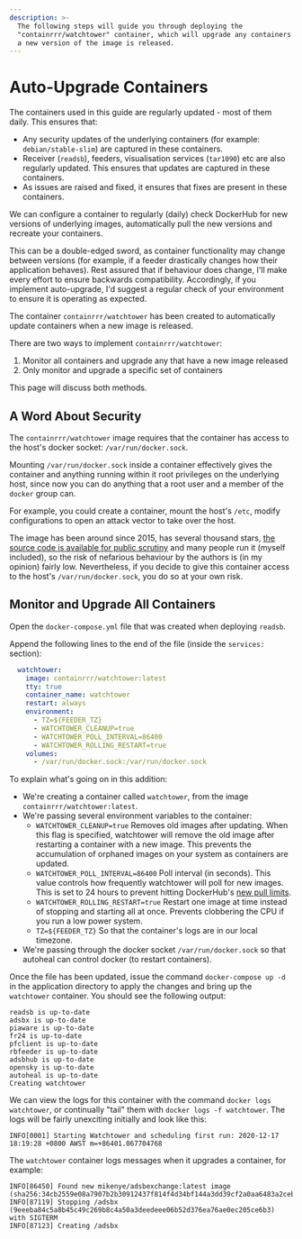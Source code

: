 ```yaml
---
description: >-
  The following steps will guide you through deploying the
  "containrrr/watchtower" container, which will upgrade any containers whenever
  a new version of the image is released.
---
```


# Auto-Upgrade Containers

The containers used in this guide are regularly updated - most of them daily. This ensures that:

* Any security updates of the underlying containers \(for example: `debian/stable-slim`\) are captured in these containers.
* Receiver \(`readsb`\), feeders, visualisation services \(`tar1090`\) etc are also regularly updated. This ensures that updates are captured in these containers.
* As issues are raised and fixed, it ensures that fixes are present in these containers.

We can configure a container to regularly \(daily\) check DockerHub for new versions of underlying images, automatically pull the new versions and recreate your containers.

This can be a double-edged sword, as container functionality may change between versions \(for example, if a feeder drastically changes how their application behaves\). Rest assured that if behaviour does change, I'll make every effort to ensure backwards compatibility. Accordingly, if you implement auto-upgrade, I'd suggest a regular check of your environment to ensure it is operating as expected.

The container `containrrr/watchtower` has been created to automatically update containers when a new image is released.

There are two ways to implement `containrrr/watchtower`:

1. Monitor all containers and upgrade any that have a new image released
2. Only monitor and upgrade a specific set of containers

This page will discuss both methods.

## A Word About Security

The `containrrr/watchtower` image requires that the container has access to the host's docker socket: `/var/run/docker.sock`.

Mounting `/var/run/docker.sock` inside a container effectively gives the container and anything running within it root privileges on the underlying host, since now you can do anything that a root user and a member of the `docker` group can.

For example, you could create a container, mount the host's `/etc`, modify configurations to open an attack vector to take over the host.

The image has been around since 2015, has several thousand stars, [the source code is available for public scrutiny](https://github.com/containrrr/watchtower) and many people run it \(myself included\), so the risk of nefarious behaviour by the authors is \(in my opinion\) fairly low. Nevertheless, if you decide to give this container access to the host's `/var/run/docker.sock`, you do so at your own risk.

## Monitor and Upgrade All Containers

Open the `docker-compose.yml` file that was created when deploying `readsb`.

Append the following lines to the end of the file \(inside the `services:` section\):

```yaml
  watchtower:
    image: containrrr/watchtower:latest
    tty: true
    container_name: watchtower
    restart: always
    environment:
      - TZ=${FEEDER_TZ}
      - WATCHTOWER_CLEANUP=true
      - WATCHTOWER_POLL_INTERVAL=86400
      - WATCHTOWER_ROLLING_RESTART=true
    volumes:
      - /var/run/docker.sock:/var/run/docker.sock
```

To explain what's going on in this addition:

* We're creating a container called `watchtower`, from the image `containrrr/watchtower:latest`.
* We're passing several environment variables to the container:
  * `WATCHTOWER_CLEANUP=true` Removes old images after updating. When this flag is specified, watchtower will remove the old image after restarting a container with a new image. This prevents the accumulation of orphaned images on your system as containers are updated.
  * `WATCHTOWER_POLL_INTERVAL=86400` Poll interval \(in seconds\). This value controls how frequently watchtower will poll for new images. This is set to 24 hours to prevent hitting DockerHub's [new pull limits](https://www.docker.com/increase-rate-limits?utm_source=docker&utm_medium=web%20referral&utm_campaign=pull%20limits%20hub%20home%20page&utm_budget=).
  * `WATCHTOWER_ROLLING_RESTART=true` Restart one image at time instead of stopping and starting all at once. Prevents clobbering the CPU if you run a low power system.
  * `TZ=${FEEDER_TZ}` So that the container's logs are in our local timezone.
* We're passing through the docker socket `/var/run/docker.sock` so that autoheal can control docker \(to restart containers\).

Once the file has been updated, issue the command `docker-compose up -d` in the application directory to apply the changes and bring up the `watchtower` container. You should see the following output:

```text
readsb is up-to-date
adsbx is up-to-date
piaware is up-to-date
fr24 is up-to-date
pfclient is up-to-date
rbfeeder is up-to-date
adsbhub is up-to-date
opensky is up-to-date
autoheal is up-to-date
Creating watchtower
```

We can view the logs for this container with the command `docker logs watchtower`, or continually "tail" them with `docker logs -f watchtower`. The logs will be fairly unexciting initially and look like this:

```text
INFO[0001] Starting Watchtower and scheduling first run: 2020-12-17 18:19:28 +0800 AWST m=+86401.067704768
```

The `watchtower` container logs messages when it upgrades a container, for example:

```text
INFO[86450] Found new mikenye/adsbexchange:latest image (sha256:34cb2559e08a7907b2b30912437f814f4d34bf144a3dd39cf2a0aa6483a2ceb1)
INFO[87119] Stopping /adsbx (9eeeba84c5a8b45c49c269b8c4a50a3deedeee06b52d376ea76ae0ec205ce6b3) with SIGTERM
INFO[87123] Creating /adsbx
```

